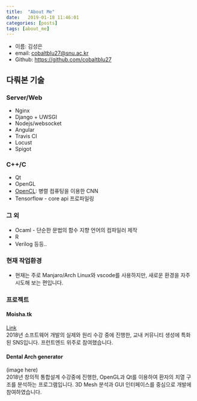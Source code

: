 ```yaml
---
title:  "About Me"
date:   2019-01-18 11:46:01
categories: [posts]
tags: [about_me]
---
```

  
- 이름: 김성은
- email: <cobaltblu27@snu.ac.kr>
- Github: <https://github.com/cobaltblu27>

## 다뤄본 기술

### Server/Web
- Nginx
- Django + UWSGI
- Nodejs/websocket
- Angular
- Travis CI
- Locust  
- Spigot

### C++/C
- Qt
- OpenGL
- [OpenCL](https://github.com/cobaltblu27/cnn): 병렬 컴퓨팅을 이용한 CNN
- Tensorflow - core api 프로파일링

### 그 외
- Ocaml - 단순한 문법의 함수 지향 언어의 컴파일러 제작
- R
- Verilog 등등..

### 현재 작업환경
- 현재는 주로 Manjaro/Arch Linux와 vscode를 사용하지만, 새로운 환경을 자주 시도해 보는 편입니다.

### 프로젝트

#### Moisha.tk
[Link](http://moisha.tk)  
2018년 소프트웨어 개발의 실제와 원리 수강 중에 진행한, 교내 커뮤니티 생성에 특화된 SNS입니다. 프런트엔드 위주로 참여했습니다.

#### Dental Arch generator
(image here)  
2018년 창의적 통합설계 수강중에 진행한, OpenGL과 Qt를 이용하여 환자의 치열 구조를 분석하는 프로그램입니다. 3D Mesh 분석과 GUI 인터페이스를 중심으로 개발에 참여하였습니다. 